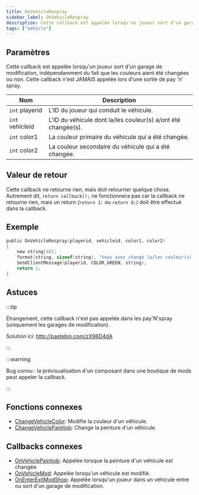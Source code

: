 ```yaml
---
title: OnVehicleRespray
sidebar_label: OnVehicleRespray
description: Cette callback est appelée lorsqu'un joueur sort d'un garage de modification, indépendamment du fait que les couleurs aient été changées ou non.
tags: ["vehicle"]
---
```


## Paramètres

Cette callback est appelée lorsqu'un joueur sort d'un garage de modification, indépendamment du fait que les couleurs aient été changées ou non. Cette callback n'est JAMAIS appelée lors d'une sortie de pay 'n' spray.

| Nom             | Description                                                   |
| --------------- | ------------------------------------------------------------- |
| `int` playerid  | L'ID du joueur qui conduit le véhicule.                       |
| `int` vehicleid | L'ID du véhicule dont la/les couleur(s) a/ont été changée(s). |
| `int` color1    | La couleur primaire du véhicule qui a été changée.            |
| `int` color2    | La couleur secondaire du véhicule qui a été changée.          |

## Valeur de retour

Cette callback ne retourne rien, mais doit retourner quelque chose. Autrement dit, `return callback();` ne fonctionnera pas car la callback ne retourne rien, mais un return _(`return 1;` ou `return 0;`)_ doit être effectué dans la callback.

## Exemple

```c
public OnVehicleRespray(playerid, vehicleid, color1, color2)
{
    new string[48];
    format(string, sizeof(string), "Vous avez changé la/les couleur(s) du véhicule %d. Nouvelles couleurs! %d et %d!", vehicleid, color1, color2);
    SendClientMessage(playerid, COLOR_GREEN, string);
    return 1;
}
```

## Astuces

:::tip

Étrangement, cette callback n'est pas appelée dans les pay'N'spray (uniquement les garages de modification).

Solution ici: http://pastebin.com/zX96D4dA

:::

:::warning

Bug connu : la prévisualisation d'un composant dans une boutique de mods peut appeler la callback.

:::

## Fonctions connexes

- [ChangeVehicleColor](../functions/ChangeVehicleColor): Modifie la couleur d'un véhicule.
- [ChangeVehiclePaintjob](../functions/ChangeVehiclePaintjob): Change la peinture d'un véhicule.

## Callbacks connexes

- [OnVehiclePaintjob](OnVehiclePaintjob): Appelée lorsque la peinture d'un véhicule est changée.
- [OnVehicleMod](OnVehicleMod): Appelée lorsqu'un véhicule est modifié.
- [OnEnterExitModShop](OnEnterExitModShop): Appelée lorsqu'un joueur dans un véhicule entre ou sort d'un garage de modification.
